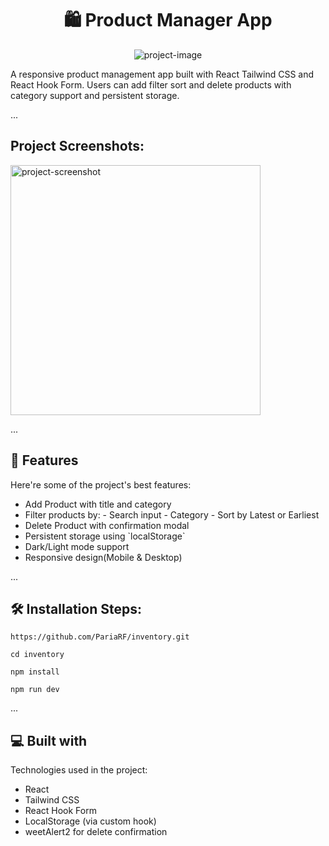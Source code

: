 <h1 align="center" id="title">🛍️ Product Manager App</h1>

<p align="center"><img src="https://socialify.git.ci/PariaRF/inventory/image?font=Inter&amp;language=1&amp;name=1&amp;owner=1&amp;pattern=Brick+Wall&amp;stargazers=1&amp;theme=Dark" alt="project-image"></p>

<p id="description">A responsive product management app built with React Tailwind CSS and React Hook Form. Users can add filter sort and delete products with category support and persistent storage.</p>

...

<h2>Project Screenshots:</h2>

<img src="https://i.postimg.cc/BZMW92kW/Free-Connect.png" alt="project-screenshot" width="400" height="400/">

...

<h2>🧐 Features</h2>

Here're some of the project's best features:

- Add Product with title and category
- Filter products by: - Search input - Category - Sort by Latest or Earliest
- Delete Product with confirmation modal
- Persistent storage using \`localStorage\`
- Dark/Light mode support
- Responsive design(Mobile & Desktop)

...

<h2>🛠️ Installation Steps:</h2>

```
https://github.com/PariaRF/inventory.git
```

```
cd inventory
```

```
npm install
```

```
npm run dev
```

...

<h2>💻 Built with</h2>

Technologies used in the project:

- React
- Tailwind CSS
- React Hook Form
- LocalStorage (via custom hook)
- weetAlert2 for delete confirmation
